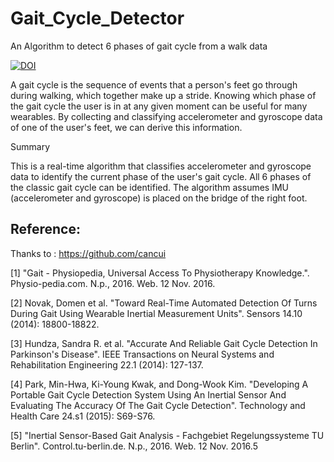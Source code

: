 # Gait_Cycle_Detector
An Algorithm to detect 6 phases of gait cycle from a walk data

[![DOI](https://zenodo.org/badge/73577028.svg)](https://zenodo.org/badge/latestdoi/73577028)


A gait cycle is the sequence of events that a person's feet go through during walking, which together make up a stride. Knowing which phase of the gait cycle the user is in at any given moment can be useful for many wearables. By collecting and classifying accelerometer and gyroscope data of one of the user's feet, we can derive this information.

Summary

This is a real-time algorithm that classifies accelerometer and gyroscope data to identify the current phase of the user's gait cycle.
All 6 phases of the classic gait cycle can be identified.
The algorithm assumes IMU (accelerometer and gyroscope) is placed on the bridge of the right foot.


Reference: 
----------

Thanks to : https://github.com/cancui

[1] "Gait - Physiopedia, Universal Access To Physiotherapy Knowledge.". Physio-pedia.com. N.p., 2016. Web. 12 Nov. 2016.

[2] Novak, Domen et al. "Toward Real-Time Automated Detection Of Turns During Gait Using Wearable Inertial Measurement Units". Sensors 14.10 (2014): 18800-18822.

[3] Hundza, Sandra R. et al. "Accurate And Reliable Gait Cycle Detection In Parkinson's Disease". IEEE Transactions on Neural Systems and Rehabilitation Engineering 22.1 (2014): 127-137.

[4] Park, Min-Hwa, Ki-Young Kwak, and Dong-Wook Kim. "Developing A Portable Gait Cycle Detection System Using An Inertial Sensor And Evaluating The Accuracy Of The Gait Cycle Detection". Technology and Health Care 24.s1 (2015): S69-S76.

[5] "Inertial Sensor-Based Gait Analysis - Fachgebiet Regelungssysteme TU Berlin". Control.tu-berlin.de. N.p., 2016. Web. 12 Nov. 2016.5
